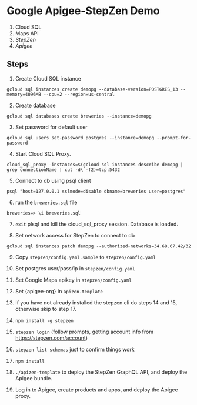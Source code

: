 # Google Apigee-StepZen Demo

1. Cloud SQL
1. Maps API
1. _StepZen_
1. _Apigee_

## Steps

1. Create Cloud SQL instance

`gcloud sql instances create demopg --database-version=POSTGRES_13 --memory=4096MB --cpu=2 --region=us-central`

2. Create database

`gcloud sql databases create breweries --instance=demopg`

3. Set password for default user

`gcloud sql users set-password postgres --instance=demopg --prompt-for-password`

4. Start Cloud SQL Proxy.

`cloud_sql_proxy -instances=$(gcloud sql instances describe demopg | grep connectionName | cut -d\ -f2)=tcp:5432`

5. Connect to db using psql client

`psql "host=127.0.0.1 sslmode=disable dbname=breweries user=postgres"`

6. run the `breweries.sql` file

`breweries=> \i breweries.sql`

7. `exit` plsql and kill the cloud_sql_proxy session. Database is loaded.

8. Set network access for StepZen to connect to db

`gcloud sql instances patch demopg --authorized-networks=34.68.67.42/32`

9. Copy `stepzen/config.yaml.sample` to `stepzen/config.yaml`

10. Set postgres user/pass/ip in `stepzen/config.yaml`

11. Set Google Maps apikey in `stepzen/config.yaml`

12. Set {apigee-org} in `apizen-template`

13. If you have not already installed the stepzen cli do steps 14 and 15, otherwise skip to step 17.

14. `npm install -g stepzen`

15. `stepzen login` (follow prompts, getting account info from https://stepzen.com/account)

16. `stepzen list schemas` just to confirm things work

17. `npm install`

18. `./apizen-template` to deploy the StepZen GraphQL API, and deploy the Apigee bundle.

19. Log in to Apigee, create products and apps, and deploy the Apigee proxy.
